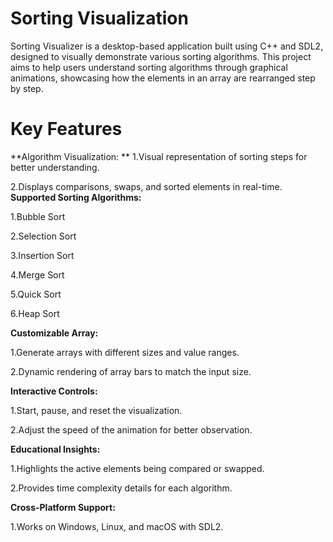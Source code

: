 # Sorting Visualization
Sorting Visualizer is a desktop-based application built using C++ and SDL2, designed to visually demonstrate various sorting algorithms. This project aims to help users understand sorting algorithms through graphical animations, showcasing how the elements in an array are rearranged step by step.

# Key Features
**Algorithm Visualization:
**
1.Visual representation of sorting steps for better understanding.

2.Displays comparisons, swaps, and sorted elements in real-time.
**Supported Sorting Algorithms:**

1.Bubble Sort

2.Selection Sort

3.Insertion Sort

4.Merge Sort

5.Quick Sort

6.Heap Sort

**Customizable Array:**

1.Generate arrays with different sizes and value ranges.

2.Dynamic rendering of array bars to match the input size.

**Interactive Controls:**

1.Start, pause, and reset the visualization.

2.Adjust the speed of the animation for better observation.

**Educational Insights:**

1.Highlights the active elements being compared or swapped.

2.Provides time complexity details for each algorithm.

**Cross-Platform Support:**

1.Works on Windows, Linux, and macOS with SDL2.
